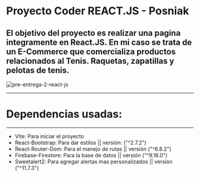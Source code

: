 # Proyecto Coder REACT.JS - Posniak
## El objetivo del proyecto es realizar una pagina integramente en React.JS. En mi caso se trata de un E-Commerce que comercializa productos relacionados al Tenis. Raquetas, zapatillas y pelotas de tenis.
![pre-entrega-2-react-js](https://user-images.githubusercontent.com/115593739/224200457-cbcf19a7-f5b0-4f18-b3f8-ca549fbca955.gif)

---
# Dependencias usadas:

---

* Vite: Para iniciar el proyecto 
* React-Bootstrap: Para dar estilos || versión: ("^2.7.2") 
* React-Router-Dom: Para el manejo de rutas || versión ("^6.8.2")
* Firebase-Firestore: Para la base de datos || versión ("^9.18.0")
* Sweetalert2: Para agregar alertas mas personalizados || versión ("^11.7.3")


